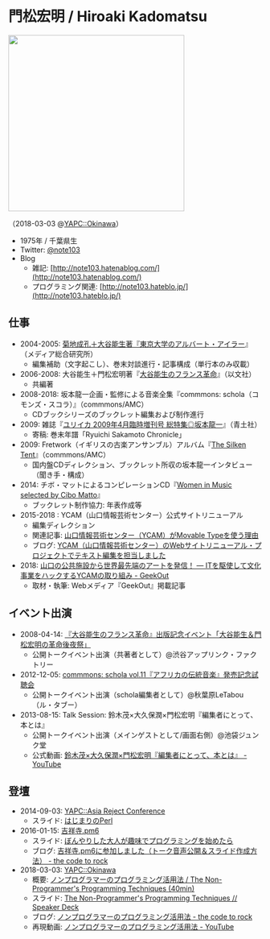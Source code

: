 # 門松宏明 / Hiroaki Kadomatsu

<img src="https://gyazo.com/7e00c5866a9d874adeb42263c1acfb08/thumb/1000" width="350">

（2018-03-03 @[YAPC::Okinawa](http://yapcjapan.org/2018okinawa/)）

- 1975年 / 千葉県生
- Twitter: [@note103](https://twitter.com/note103)
- Blog
  - 雑記: [http://note103.hatenablog.com/](http://note103.hatenablog.com/)
  - プログラミング関連: [http://note103.hateblo.jp/](http://note103.hateblo.jp/)

## 仕事
- 2004-2005: [菊地成孔＋大谷能生著『東京大学のアルバート・アイラー](https://www.amazon.co.jp/dp/4944124198)』（メディア総合研究所）
  - 編集補助（文字起こし）、巻末対談進行・記事構成（単行本のみ収載）
- 2006-2008: 大谷能生＋門松宏明著『[大谷能生のフランス革命](http://www.amazon.co.jp/dp/4753102580)』（以文社）
  - 共編著
- 2008-2018: 坂本龍一企画・監修による音楽全集『commmons: schola（コモンズ・スコラ）』（commmons/AMC）
  - CDブックシリーズのブックレット編集および制作進行
- 2009: 雑誌『[ユリイカ 2009年4月臨時増刊号 総特集◎坂本龍一](http://www.seidosha.co.jp/book/index.php?id=2495)』（青土社）
  - 寄稿: 巻末年譜「Ryuichi Sakamoto Chronicle」
- 2009: Fretwork（イギリスの古楽アンサンブル）アルバム『[The Silken Tent](http://www.fretwork.co.uk/portfolio/the-silken-tent-with-clare-wilkinson/)』（commmons/AMC）
  - 国内盤CDディレクション、ブックレット所収の坂本龍一インタビュー（聞き手・構成）
- 2014: チボ・マットによるコンピレーションCD『[Women in Music selected by Cibo Matto](http://shop.mu-mo.net/avx/sv/item1?jsiteid=CMM&seq_exhibit_id=111358&categ_id=572332)』
  - ブックレット制作協力: 年表作成等
- 2015-2018 : YCAM（山口情報芸術センター）公式サイトリニューアル
  - 編集ディレクション
  - 関連記事: [山口情報芸術センター（YCAM）がMovable Typeを使う理由](https://www.sixapart.jp/business/ycam.html)
  - ブログ: [YCAM（山口情報芸術センター）のWebサイトリニューアル・プロジェクトでテキスト編集を担当しました](http://note103.hateblo.jp/entry/2015/08/29/170839)
- 2018:  [山口の公共施設から世界最先端のアートを発信！ ― ITを駆使して文化事業をハックするYCAMの取り組み - GeekOut](https://geek-out.jp/column/entry/2018/06/21/110000)
  - 取材・執筆: Webメディア『GeekOut』掲載記事

## イベント出演
- 2008-04-14: [『大谷能生のフランス革命』出版記念イベント「大谷能生＆門松宏明の革命後夜祭」](http://www.webdice.jp/dice/detail/330/)
  - 公開トークイベント出演（共著者として）@渋谷アップリンク・ファクトリー
- 2012-12-05:  [commmons: schola vol.11『アフリカの伝統音楽』発売記念試聴会](http://www.commmons.com/whatsnew/artists/sakamotoryuichi/201211150811.html)
  - 公開トークイベント出演（schola編集者として）@秋葉原LeTabou（ル・タブー）
- 2013-08-15:  Talk Session: 鈴木茂×大久保潤×門松宏明『編集者にとって、本とは』
  - 公開トークイベント出演（メインゲストとして/画面右側）@池袋ジュンク堂
  - 公式動画: [鈴木茂×大久保潤×門松宏明『編集者にとって、本とは』 - YouTube](https://www.youtube.com/watch?v=04mvGmGxte4)

## 登壇
- 2014-09-03: [YAPC::Asia Reject Conference](http://www.zusaar.com/event/14507005)
  - スライド: [はじまりのPerl](https://speakerdeck.com/note103/hazimarifalseperl)
- 2016-01-15: [吉祥寺.pm6](http://kichijojipm.connpass.com/event/23882/)
  - スライド: [ぼんやりした大人が趣味でプログラミングを始めたら](http://www.slideshare.net/note103/ss-57081663)
  - ブログ: [吉祥寺.pm6に参加しました（トーク音声公開＆スライド作成方法） - the code to rock](http://note103.hateblo.jp/entry/2016/01/17/143231)
- 2018-03-03: [YAPC::Okinawa](http://yapcjapan.org/2018okinawa/)
  - 概要: [ノンプログラマーのプログラミング活用法 / The Non-Programmer's Programming Techniques (40min)](http://yapcjapan.org/2018okinawa/timetable.html#/detail/10)
  - スライド: [The Non-Programmer's Programming Techniques // Speaker Deck](https://speakerdeck.com/note103/the-non-programmers-programming-techniques)
  - ブログ: [ノンプログラマーのプログラミング活用法 - the code to rock](http://note103.hateblo.jp/entry/2018/03/23/132120)
  - 再現動画: [ノンプログラマーのプログラミング活用法 - YouTube](https://www.youtube.com/watch?v=jJZD3k6-q0c)

